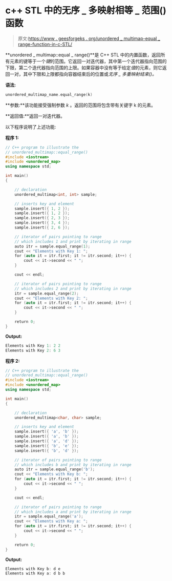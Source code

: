# c++ STL 中的无序 _ 多映射相等 _ 范围()函数

> 原文:[https://www . geesforgeks . org/unordered _ multimap-equal _ range-function-in-c-STL/](https://www.geeksforgeeks.org/unordered_multimap-equal_range-function-in-c-stl/)

**unordered _ multimap::equal _ range()**是 C++ STL 中的内置函数，返回所有元素的键等于一个*键*的范围。它返回一对迭代器，其中第一个迭代器指向范围的下限，第二个迭代器指向范围的上限。如果容器中没有等于给定*值*的元素，则它返回一对，其中下限和上限都指向容器结束后的位置或*无序 _ 多重映射结束()。*

**语法:**

```cpp
unordered_multimap_name.equal_range(k)
```

**参数:**该功能接受强制参数 *k* 。返回的范围将包含带有关键字 k 的元素。

**返回值:**返回一对迭代器。

以下程序说明了上述功能:

**程序 1:**

```cpp
// C++ program to illustrate the
// unordered_multimap::equal_range()
#include <iostream>
#include <unordered_map>
using namespace std;

int main()
{

    // declaration
    unordered_multimap<int, int> sample;

    // inserts key and element
    sample.insert({ 1, 2 });
    sample.insert({ 1, 2 });
    sample.insert({ 2, 3 });
    sample.insert({ 3, 4 });
    sample.insert({ 2, 6 });

    // iterator of pairs pointing to range
    // which includes 1 and print by iterating in range
    auto itr = sample.equal_range(1);
    cout << "Elements with Key 1: ";
    for (auto it = itr.first; it != itr.second; it++) {
        cout << it->second << " ";
    }

    cout << endl;

    // iterator of pairs pointing to range
    // which includes 2 and print by iterating in range
    itr = sample.equal_range(2);
    cout << "Elements with Key 2: ";
    for (auto it = itr.first; it != itr.second; it++) {
        cout << it->second << " ";
    }

    return 0;
}
```

**Output:**

```cpp
Elements with Key 1: 2 2 
Elements with Key 2: 6 3

```

**程序 2:**

```cpp
// C++ program to illustrate the
// unordered_multimap::equal_range()
#include <iostream>
#include <unordered_map>
using namespace std;

int main()
{

    // declaration
    unordered_multimap<char, char> sample;

    // inserts key and element
    sample.insert({ 'a', 'b' });
    sample.insert({ 'a', 'b' });
    sample.insert({ 'a', 'd' });
    sample.insert({ 'b', 'e' });
    sample.insert({ 'b', 'd' });

    // iterator of pairs pointing to range
    // which includes b and print by iterating in range
    auto itr = sample.equal_range('b');
    cout << "Elements with Key b: ";
    for (auto it = itr.first; it != itr.second; it++) {
        cout << it->second << " ";
    }

    cout << endl;

    // iterator of pairs pointing to range
    // which includes a and print by iterating in range
    itr = sample.equal_range('a');
    cout << "Elements with Key a: ";
    for (auto it = itr.first; it != itr.second; it++) {
        cout << it->second << " ";
    }

    return 0;
}
```

**Output:**

```cpp
Elements with Key b: d e 
Elements with Key a: d b b

```
